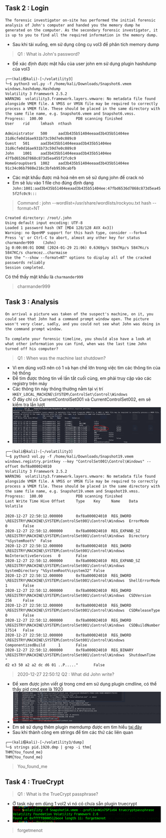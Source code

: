 ## Task 2 : Login
```
The forensic investigator on-site has performed the initial forensic analysis of John's computer and handed you the memory dump he generated on the computer. As the secondary forensic investigator, it is up to you to find all the required information in the memory dump.

```
- Sau khi tải xuống, em sử dụng công cụ vol3 để phân tích memory dump 
> Q1 : What is John's password?
- Để xác định được mật hẩu của user john em sử dụng plugin hashdump của vol3
```
┌──(kali㉿kali)-[~/volatility3]
└─$ python3 vol.py -f /home/kali/Downloads/Snapshot6.vmem windows.hashdump.Hashdump
Volatility 3 Framework 2.5.2
WARNING  volatility3.framework.layers.vmware: No metadata file found alongside VMEM file. A VMSS or VMSN file may be required to correctly process a VMEM file. These should be placed in the same directory with the same file name, e.g. Snapshot6.vmem and Snapshot6.vmss.
Progress:  100.00               PDB scanning finished                        
User    rid     lmhash  nthash

Administrator   500     aad3b435b51404eeaad3b435b51404ee        31d6cfe0d16ae931b73c59d7e0c089c0
Guest   501     aad3b435b51404eeaad3b435b51404ee        31d6cfe0d16ae931b73c59d7e0c089c0
John    1001    aad3b435b51404eeaad3b435b51404ee        47fbd6536d7868c873d5ea455f2fc0c9
HomeGroupUser$  1002    aad3b435b51404eeaad3b435b51404ee        91c34c06b7988e216c3bfeb9530cabfb
```
- Các mật khẩu được mã hoá nên em sẽ sử dụng john để crack nó 
- Em sẽ lưu vào 1 file cho đúng định dạng `John:1001:aad3b435b51404eeaad3b435b51404ee:47fbd6536d7868c873d5ea455f2fc0c9:::`
> Command : john --wordlist=/usr/share/wordlists/rockyou.txt hash --format=NT
```
Created directory: /root/.john
Using default input encoding: UTF-8
Loaded 1 password hash (NT [MD4 128/128 AVX 4x3])
Warning: no OpenMP support for this hash type, consider --fork=4
Press 'q' or Ctrl-C to abort, almost any other key for status
charmander999    (John)     
1g 0:00:00:01 DONE (2024-01-29 21:06) 0.6369g/s 5847Kp/s 5847Kc/s 5847KC/s charmcez..charmaise
Use the "--show --format=NT" options to display all of the cracked passwords reliably
Session completed. 
```
Có thể thấy mật khẩu là `charmander999`
> charmander999
## Task 3 :   Analysis
```
On arrival a picture was taken of the suspect's machine, on it, you could see that John had a command prompt window open. The picture wasn't very clear, sadly, and you could not see what John was doing in the command prompt window.

To complete your forensic timeline, you should also have a look at what other information you can find, when was the last time John turned off his computer?
```
> Q1 : When was the machine last shutdown?
- Vì em dùng vol3 nên có 1 và hạn chế lớn trong việc tìm các thông tin của hệ thống
- Để tìm được thông tin về lần tắt cuối cùng, em phải truy cập vào các registry trên máy 
- Các thông tin này thông thường nằm tại vị trí    `HKEY_LOCAL_MACHINE\SYSTEM\ControlSet\Control\Windows`
- Ở đây chỉ có CurrentControlSet001 và CurrentControlSet002, em sẽ kiểm tra lần lượt
- ![image](image/2.PNG)
```
┌──(kali㉿kali)-[~/volatility3]
└─$ python3 vol.py -f /home/kali/Downloads/Snapshot19.vmem windows.registry.printkey --key "ControlSet001\Control\Windows" --offset 0xf8a000024010 
Volatility 3 Framework 2.5.2
WARNING  volatility3.framework.layers.vmware: No metadata file found alongside VMEM file. A VMSS or VMSN file may be required to correctly process a VMEM file. These should be placed in the same directory with the same file name, e.g. Snapshot19.vmem and Snapshot19.vmss.
Progress:  100.00               PDB scanning finished                        
Last Write Time Hive Offset     Type    Key     Name    Data    Volatile

2020-12-27 22:50:12.000000      0xf8a000024010  REG_DWORD       \REGISTRY\MACHINE\SYSTEM\ControlSet001\Control\Windows  ErrorMode       0       False
2020-12-27 22:50:12.000000      0xf8a000024010  REG_EXPAND_SZ   \REGISTRY\MACHINE\SYSTEM\ControlSet001\Control\Windows  Directory       "%SystemRoot%"  False
2020-12-27 22:50:12.000000      0xf8a000024010  REG_DWORD       \REGISTRY\MACHINE\SYSTEM\ControlSet001\Control\Windows  NoInteractiveServices   0       False
2020-12-27 22:50:12.000000      0xf8a000024010  REG_EXPAND_SZ   \REGISTRY\MACHINE\SYSTEM\ControlSet001\Control\Windows  SystemDirectory "%SystemRoot%\system32" False
2020-12-27 22:50:12.000000      0xf8a000024010  REG_DWORD       \REGISTRY\MACHINE\SYSTEM\ControlSet001\Control\Windows  ShellErrorMode  1       False
2020-12-27 22:50:12.000000      0xf8a000024010  REG_DWORD       \REGISTRY\MACHINE\SYSTEM\ControlSet001\Control\Windows  CSDVersion      256     False
2020-12-27 22:50:12.000000      0xf8a000024010  REG_DWORD       \REGISTRY\MACHINE\SYSTEM\ControlSet001\Control\Windows  CSDReleaseType  0       False
2020-12-27 22:50:12.000000      0xf8a000024010  REG_DWORD       \REGISTRY\MACHINE\SYSTEM\ControlSet001\Control\Windows  CSDBuildNumber  17514   False
2020-12-27 22:50:12.000000      0xf8a000024010  REG_DWORD       \REGISTRY\MACHINE\SYSTEM\ControlSet001\Control\Windows  ComponentizedBuild      1       False
2020-12-27 22:50:12.000000      0xf8a000024010  REG_BINARY      \REGISTRY\MACHINE\SYSTEM\ControlSet001\Control\Windows  ShutdownTime    "
d2 e3 50 a2 a2 dc d6 01 ..P....."       False

```
> 2020-12-27 22:50:12
> Q2 : What did John write?
- Để xem được john viết gì trong cmd em sử dụng plugin cmdline, có thể thấy pid cmd.exe là 1920
- ![image](image/1.PNG)
- Em sẽ sử dụng thêm plugin memdump được em tìm hiểu [tại đây](https://blog.onfvp.com/post/volatility-cheatsheet/)
- Sau khi thành công em strings để tìm các thứ các liên quan
```
┌──(kali㉿kali)-[~/volatility3/dump]
└─$ strings pid.1920.dmp | grep -i thm{
THM{You_found_me} 
THM{You_found_me} 
```
> You_found_me
## Task 4 : TrueCrypt
> Q1 : What is the TrueCrypt passphrase?
- Ở task này em dùng 1 vol2 vì nó có chưa sẵn plugin truecrypt
- ![image](image/4.png)
> forgetmenot
